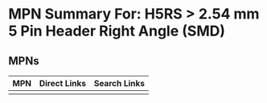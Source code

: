



# MPN Summary For: H5RS > 2.54 mm 5 Pin Header Right Angle (SMD)

## MPNs
  

|MPN|Direct Links|Search Links|
| :--- | :--- | :--- |
||||
